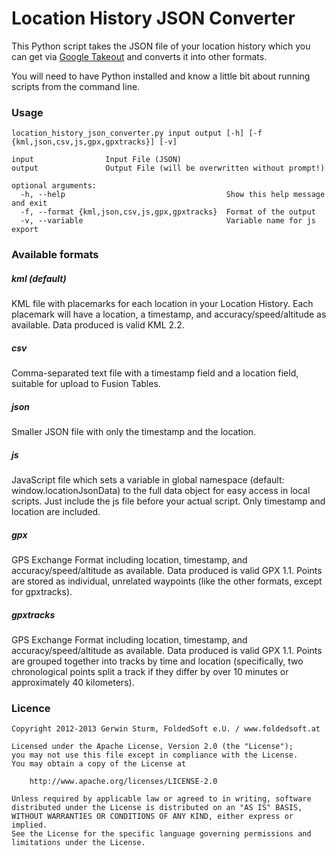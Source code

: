 # Location History JSON Converter

This Python script takes the JSON file of your location history which you can get via [Google Takeout](https://www.google.com/takeout/?pli=1#custom:latitude) and converts it into other formats.

You will need to have Python installed and know a little bit about running scripts from the command line.

### Usage
```
location_history_json_converter.py input output [-h] [-f {kml,json,csv,js,gpx,gpxtracks}] [-v]

input                Input File (JSON)
output               Output File (will be overwritten without prompt!)

optional arguments:
  -h, --help                                    Show this help message and exit
  -f, --format {kml,json,csv,js,gpx,gpxtracks}  Format of the output
  -v, --variable                                Variable name for js export
```

### Available formats

##### kml (default)
KML file with placemarks for each location in your Location History.  Each placemark will have a location, a timestamp, and accuracy/speed/altitude as available.  Data produced is valid KML 2.2.

##### csv
Comma-separated text file with a timestamp field and a location field, suitable for upload to Fusion Tables.

##### json
Smaller JSON file with only the timestamp and the location.

##### js
JavaScript file which sets a variable in global namespace (default: window.locationJsonData)
to the full data object for easy access in local scripts.
Just include the js file before your actual script.
Only timestamp and location are included.

##### gpx
GPS Exchange Format including location, timestamp, and accuracy/speed/altitude as available.
Data produced is valid GPX 1.1.  Points are stored as individual, unrelated waypoints (like the other formats, except for gpxtracks).

##### gpxtracks
GPS Exchange Format including location, timestamp, and accuracy/speed/altitude as available.
Data produced is valid GPX 1.1.  Points are grouped together into tracks by time and location (specifically, two chronological points split a track if they differ by over 10 minutes or approximately 40 kilometers).

### Licence

```
Copyright 2012-2013 Gerwin Sturm, FoldedSoft e.U. / www.foldedsoft.at

Licensed under the Apache License, Version 2.0 (the "License");
you may not use this file except in compliance with the License.
You may obtain a copy of the License at

    http://www.apache.org/licenses/LICENSE-2.0

Unless required by applicable law or agreed to in writing, software
distributed under the License is distributed on an "AS IS" BASIS,
WITHOUT WARRANTIES OR CONDITIONS OF ANY KIND, either express or implied.
See the License for the specific language governing permissions and
limitations under the License.
```
